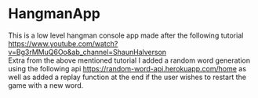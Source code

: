 # HangmanApp
This is a low level hangman console app made after the following tutorial https://www.youtube.com/watch?v=Bg3rMMuQ6Oo&ab_channel=ShaunHalverson<br />
Extra from the above mentioned tutorial I added a random word generation using the following api https://random-word-api.herokuapp.com/home as well as added a replay function at the end if the user wishes to restart the game with a new word.
